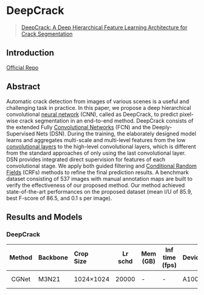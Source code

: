 # DeepCrack

> [DeepCrack: A Deep Hierarchical Feature Learning Architecture for Crack Segmentation](https://www.sciencedirect.com/science/article/pii/S0925231219300566)

## Introduction

[Official Repo](https://github.com/yhlleo/DeepSegmentor)

## Abstract

Automatic crack detection from images of various scenes is a useful and challenging task in practice. In this paper, we propose a deep hierarchical convolutional [neural network](https://www.sciencedirect.com/topics/neuroscience/neural-network "Learn more about neural network from ScienceDirect's AI-generated Topic Pages") (CNN), called as DeepCrack, to predict pixel-wise crack segmentation in an end-to-end method. DeepCrack consists of the extended Fully [Convolutional Networks](https://www.sciencedirect.com/topics/computer-science/convolutional-network "Learn more about Convolutional Networks from ScienceDirect's AI-generated Topic Pages") (FCN) and the Deeply-Supervised Nets (DSN). During the training, the elaborately designed model learns and aggregates multi-scale and multi-level features from the low [convolutional layers](https://www.sciencedirect.com/topics/computer-science/convolutional-layer "Learn more about convolutional layers from ScienceDirect's AI-generated Topic Pages") to the high-level convolutional layers, which is different from the standard approaches of only using the last convolutional layer. DSN provides integrated direct supervision for features of each convolutional stage. We apply both guided filtering and [Conditional Random Fields](https://www.sciencedirect.com/topics/computer-science/conditional-random-field "Learn more about Conditional Random Fields from ScienceDirect's AI-generated Topic Pages") (CRFs) methods to refine the final prediction results. A benchmark dataset consisting of 537 images with manual annotation maps are built to verify the effectiveness of our proposed method. Our method achieved state-of-the-art performances on the proposed dataset (mean I/U of 85.9, best F-score of 86.5, and 0.1 s per image).

## Results and Models

### DeepCrack


| Method | Backbone | Crop<br />Size | Lr schd | Mem<br />(GB) | Inf<br />time<br />(fps) | Device | mIoU  | config             | download                                                                                                                                                                                                                                                                                                                                                         |
| :------: | ---------- | :--------------- | --------- | --------------- | -------------------------- | -------- | ------- | -------------------- | ------------------------------------------------------------------------------------------------------------------------------------------------------------------------------------------------------------------------------------------------------------------------------------------------------------------------------------------------------------------ |
| CGNet | M3N21    | 1024×1024     | 20000   | -             | -                        | A100   | 86.59 | [config](https://) | [model](https://www.dropbox.com/scl/fi/9j4nkxf0u7yg6pmy3ddq0/iter_14000.pth?rlkey=m7a3q3g32wdsdc1e74rsxjq3c&dl=0https:/), [log](https://www.dropbox.com/scl/fi/zyv3fggf8wgwqvcxj97ry/20230811_223219.log?rlkey=eh3z0rg8ez3rweoz4zmnmpv4c&dl=0https:/****), [colab](https://colab.research.google.com/drive/1DiUZdVIhjLCmQfOm2o7qI9eKzaGOxGC9?usp=sharinghttps:/) |
